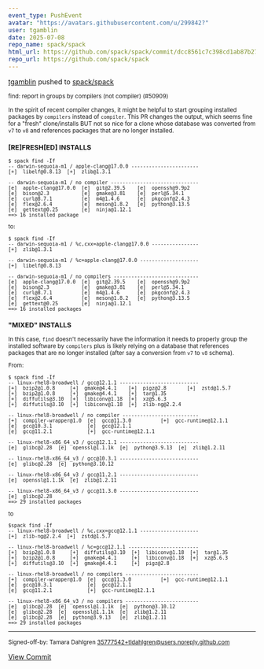 ```yaml
---
event_type: PushEvent
avatar: "https://avatars.githubusercontent.com/u/299842?"
user: tgamblin
date: 2025-07-08
repo_name: spack/spack
html_url: https://github.com/spack/spack/commit/dcc8561c7c398cd1ab87b27950c1a9b29eb28df0
repo_url: https://github.com/spack/spack
---
```


<a href='https://github.com/tgamblin' target='_blank'>tgamblin</a> pushed to <a href='https://github.com/spack/spack' target='_blank'>spack/spack</a>

<small>find: report in groups by compilers (not compiler) (#50909)

In the spirit of recent compiler changes, it might be helpful to start grouping
installed packages by `compilers` instead of `compiler`. This PR changes the
output, which seems fine for a "fresh" clone/installs BUT not so nice for a clone
whose database was converted from `v7` to `v8` and references packages
that are no longer installed.

### [RE]FRESH[ED] INSTALLS

```
$ spack find -If
-- darwin-sequoia-m1 / apple-clang@17.0.0 -----------------------
[+]  libelf@0.8.13  [+]  zlib@1.3.1

-- darwin-sequoia-m1 / no compiler ------------------------------
[e]  apple-clang@17.0.0  [e]  git@2.39.5    [e]  openssh@9.9p2
[e]  bison@2.3           [e]  gmake@3.81    [e]  perl@5.34.1
[e]  curl@8.7.1          [e]  m4@1.4.6      [e]  pkgconf@2.4.3
[e]  flex@2.6.4          [e]  meson@1.8.2   [e]  python@3.13.5
[e]  gettext@0.25        [e]  ninja@1.12.1
==> 16 installed package
```

to:

```
$ spack find -If
-- darwin-sequoia-m1 / %c,cxx=apple-clang@17.0.0 ----------------
[+]  zlib@1.3.1

-- darwin-sequoia-m1 / %c=apple-clang@17.0.0 --------------------
[+]  libelf@0.8.13

-- darwin-sequoia-m1 / no compilers -----------------------------
[e]  apple-clang@17.0.0  [e]  git@2.39.5    [e]  openssh@9.9p2
[e]  bison@2.3           [e]  gmake@3.81    [e]  perl@5.34.1
[e]  curl@8.7.1          [e]  m4@1.4.6      [e]  pkgconf@2.4.3
[e]  flex@2.6.4          [e]  meson@1.8.2   [e]  python@3.13.5
[e]  gettext@0.25        [e]  ninja@1.12.1
==> 16 installed packages
```

### "MIXED" INSTALLS

In this case, `find` doesn't necessarily have the information it needs to
properly group the installed software by `compilers` plus is likely relying
on a database that references packages that are no longer installed (after
say a conversion from `v7` to `v8` schema).

From:

```
$ spack find -If
-- linux-rhel8-broadwell / gcc@12.1.1 ---------------------------
[+]  bzip2@1.0.8     [+]  gmake@4.4.1    [+]  pigz@2.8       [+]  zstd@1.5.7
[+]  bzip2@1.0.8     [+]  gmake@4.4.1    [+]  tar@1.35
[+]  diffutils@3.10  [+]  libiconv@1.18  [+]  xz@5.6.3
[+]  diffutils@3.10  [+]  libiconv@1.18  [+]  zlib-ng@2.2.4

-- linux-rhel8-broadwell / no compiler --------------------------
[+]  compiler-wrapper@1.0  [e]  gcc@11.3.0          [+]  gcc-runtime@12.1.1
[e]  gcc@10.3.1            [e]  gcc@12.1.1
[e]  gcc@11.2.1            [+]  gcc-runtime@12.1.1

-- linux-rhel8-x86_64_v3 / gcc@12.1.1 ---------------------------
[e]  glibc@2.28  [e]  openssl@1.1.1k  [e]  python@3.9.13  [e]  zlib@1.2.11

-- linux-rhel8-x86_64_v3 / gcc@10.3.1 ---------------------------
[e]  glibc@2.28  [e]  python@3.10.12

-- linux-rhel8-x86_64_v3 / gcc@11.2.1 ---------------------------
[e]  openssl@1.1.1k  [e]  zlib@1.2.11

-- linux-rhel8-x86_64_v3 / gcc@11.3.0 ---------------------------
[e]  glibc@2.28
==> 29 installed packages
```

to

```
$spack find -If 
-- linux-rhel8-broadwell / %c,cxx=gcc@12.1.1 --------------------
[+]  zlib-ng@2.2.4  [+]  zstd@1.5.7

-- linux-rhel8-broadwell / %c=gcc@12.1.1 ------------------------
[+]  bzip2@1.0.8     [+]  diffutils@3.10  [+]  libiconv@1.18  [+]  tar@1.35
[+]  bzip2@1.0.8     [+]  gmake@4.4.1     [+]  libiconv@1.18  [+]  xz@5.6.3
[+]  diffutils@3.10  [+]  gmake@4.4.1     [+]  pigz@2.8

-- linux-rhel8-broadwell / no compilers -------------------------
[+]  compiler-wrapper@1.0  [e]  gcc@11.3.0          [+]  gcc-runtime@12.1.1
[e]  gcc@10.3.1            [e]  gcc@12.1.1
[e]  gcc@11.2.1            [+]  gcc-runtime@12.1.1

-- linux-rhel8-x86_64_v3 / no compilers -------------------------
[e]  glibc@2.28  [e]  openssl@1.1.1k  [e]  python@3.10.12
[e]  glibc@2.28  [e]  openssl@1.1.1k  [e]  zlib@1.2.11
[e]  glibc@2.28  [e]  python@3.9.13   [e]  zlib@1.2.11
==> 29 installed packages
```

---------

Signed-off-by: Tamara Dahlgren <35777542+tldahlgren@users.noreply.github.com></small>

<a href='https://github.com/spack/spack/commit/dcc8561c7c398cd1ab87b27950c1a9b29eb28df0' target='_blank'>View Commit</a>